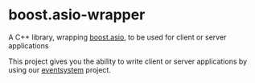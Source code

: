 boost.asio-wrapper
==================

A C++ library, wrapping [boost.asio][1], to be used for client or server applications

This project gives you the ability to write client or server applications by using our [eventsystem][2] project.


[1]: http://www.boost.org/
[2]: https://github.com/firecoders/eventsystem
